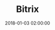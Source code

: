 ---
title:  Bitrix
description: Уроки Bitrix, подготовка к экзамену 1 по Битрикс.
keywords: bitrix, уроки, конспекты
date: 2018-01-03 02:00:00
---